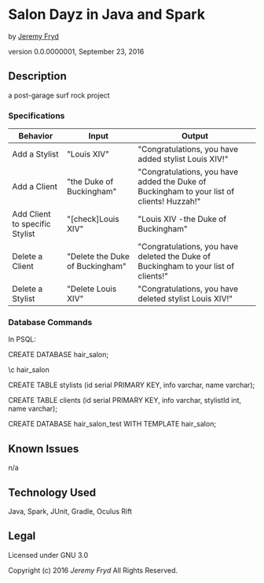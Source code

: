 # Salon Dayz in Java and Spark
by [Jeremy Fryd](https://github.com/jkontiki)

version 0.0.0000001, September 23, 2016

## Description
a post-garage surf rock project

### Specifications

| Behavior                   | Input              | Output             |
|----------------------------|--------------------|--------------------|
| Add a Stylist          | "Louis XIV"           | "Congratulations, you have added stylist Louis XIV!"           |
| Add a Client          | "the Duke of Buckingham"           | "Congratulations, you have added the Duke of Buckingham to your list of clients! Huzzah!"           |
| Add Client to specific Stylist          | "[check]Louis XIV"           | "Louis XIV  -the Duke of Buckingham"           |
| Delete a Client          | "Delete the Duke of Buckingham"           | "Congratulations, you have deleted the Duke of Buckingham to your list of clients!"           |
| Delete a Stylist          | "Delete Louis XIV"           | "Congratulations, you have deleted stylist Louis XIV!"           |


### Database Commands

In PSQL:

CREATE DATABASE hair_salon;

\c hair_salon

CREATE TABLE stylists (id serial PRIMARY KEY, info varchar, name varchar);

CREATE TABLE clients (id serial PRIMARY KEY, info varchar, stylistId int, name varchar);

CREATE DATABASE hair_salon_test WITH TEMPLATE hair_salon;

## Known Issues
n/a

## Technology Used
Java, Spark, JUnit, Gradle, Oculus Rift

## Legal
Licensed under GNU 3.0

Copyright (c) 2016 _Jeremy Fryd_ All Rights Reserved.
